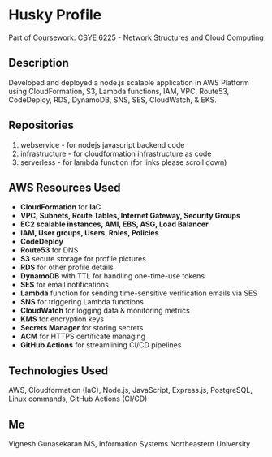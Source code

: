 # Husky Profile

Part of Coursework: CSYE 6225 - Network Structures and Cloud Computing

## Description

Developed and deployed a node.js scalable application in AWS Platform using CloudFormation, S3, Lambda functions, IAM, VPC, Route53, CodeDeploy, RDS, DynamoDB, SNS, SES, CloudWatch, & EKS.

## Repositories

1. webservice - for nodejs javascript backend code
2. infrastructure - for cloudformation infrastructure as code
3. serverless - for lambda function
(for links please scroll down)

## AWS Resources Used

* **CloudFormation** for **IaC**
* **VPC, Subnets, Route Tables, Internet Gateway, Security Groups**
* **EC2 scalable instances, AMI, EBS, ASG, Load Balancer**
* **IAM, User groups, Users, Roles, Policies**
* **CodeDeploy**
* **Route53** for DNS
* **S3** secure storage for profile pictures
* **RDS** for other profile details
* **DynamoDB** with TTL for handling one-time-use tokens
* **SES** for email notifications
* **Lambda** function for sending time-sensitive verification emails via SES
* **SNS** for triggering Lambda functions
* **CloudWatch** for logging data & monitoring metrics
* **KMS** for encryption keys
* **Secrets Manager** for storing secrets
* **ACM** for HTTPS certificate managing
* **GitHub Actions** for streamlining CI/CD pipelines 


## Technologies Used

AWS, Cloudformation (IaC), Node.js, JavaScript, Express.js, PostgreSQL, Linux commands, GitHub Actions (CI/CD)

## Me

Vignesh Gunasekaran
MS, Information Systems
Northeastern University

